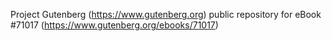 Project Gutenberg (https://www.gutenberg.org) public repository for
eBook #71017 (https://www.gutenberg.org/ebooks/71017)
